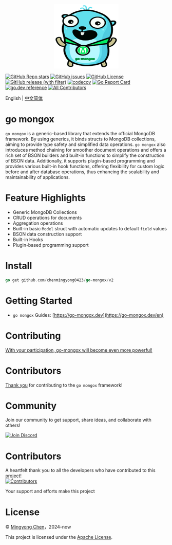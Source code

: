<p align="center">
  <img src="https://raw.githubusercontent.com/chenmingyong0423/go-mongox-doc/main/docs/public/go-mongox-logo.png" width="200" height="200" akt="go mongox"></img>
</p>

[![GitHub Repo stars](https://img.shields.io/github/stars/chenmingyong0423/go-mongox)](https://github.com/chenmingyong0423/go-mongox/stargazers)
[![GitHub issues](https://img.shields.io/github/issues/chenmingyong0423/go-mongox)](https://github.com/chenmingyong0423/go-mongox/issues)
[![GitHub License](https://img.shields.io/github/license/chenmingyong0423/go-mongox)](https://github.com/chenmingyong0423/go-mongox/blob/main/LICENSE)
[![GitHub release (with filter)](https://img.shields.io/github/v/release/chenmingyong0423/go-mongox)](https://github.com/chenmingyong0423/go-mongox)
[![codecov](https://codecov.io/gh/chenmingyong0423/go-mongox/graph/badge.svg?token=H3CROTTDZ1)](https://codecov.io/gh/chenmingyong0423/go-mongox)
[![Go Report Card](https://goreportcard.com/badge/github.com/chenmingyong0423/go-mongox)](https://goreportcard.com/report/github.com/chenmingyong0423/go-mongox)
[![go.dev reference](https://img.shields.io/badge/go.dev-reference-007d9c?logo=go&logoColor=white&style=flat-square)](https://pkg.go.dev/github.com/chenmingyong0423/go-mongox)
[![All Contributors](https://img.shields.io/badge/all_contributors-4-orange.svg?style=flat-square)](#contributors-)

English | [中文简体](./README-zh_CN.md)

# go mongox
`go mongox` is a generic-based library that extends the official MongoDB framework. By using generics, it binds structs to MongoDB collections, aiming to provide type safety and simplified data operations. `go mongox` also introduces method chaining for smoother document operations and offers a rich set of BSON builders and built-in functions to simplify the construction of BSON data. Additionally, it supports plugin-based programming and provides various built-in hook functions, offering flexibility for custom logic before and after database operations, thus enhancing the scalability and maintainability of applications.

# Feature Highlights
- Generic MongoDB Collections
- CRUD operations for documents
- Aggregation operations
- Built-in basic `Model` struct with automatic updates to default `field` values
- BSON data construction support
- Built-in Hooks
- Plugin-based programming support

# Install
```go
go get github.com/chenmingyong0423/go-mongox/v2
```

# Getting Started
- `go mongox` Guides: [https://go-mongox.dev](https://go-mongox.dev/en)

# Contributing
[With your participation, go-mongox will become even more powerful!](https://go-mongox.dev/en/contribute.html)

# Contributors
[Thank you](https://github.com/chenmingyong0423/go-mongox/graphs/contributors) for contributing to the `go mongox` framework!

# Community

Join our community to get support, share ideas, and collaborate with others!

[![Join Discord](https://img.shields.io/badge/Discord-Join%20Chat-5865F2?logo=discord&logoColor=white)](https://discord.gg/Cx8CMcRurb)

# Contributors

A heartfelt thank you to all the developers who have contributed to this project!  
[![Contributors](https://contrib.rocks/image?repo=chenmingyong0423/go-mongox)](https://github.com/chenmingyong0423/go-mongox/graphs/contributors)

Your support and efforts make this project

# License
© [Mingyong Chen](https://github.com/chenmingyong0423)，2024-now

This project is licensed under the [Apache License](https://github.com/chenmingyong0423/go-mongox/blob/main/LICENSE).
